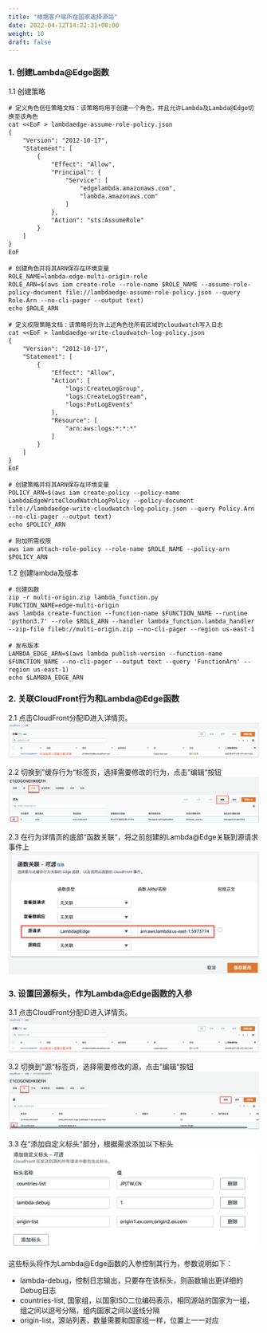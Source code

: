 ```yaml
---
title: "根据客户端所在国家选择源站"
date: 2022-04-12T14:22:31+08:00
weight: 10
draft: false
---
```


### 1. 创建Lambda@Edge函数

1.1 创建策略
    
    # 定义角色信任策略文档：该策略将用于创建一个角色，并且允许Lambda及Lambda@Edge切换至该角色
    cat <<EoF > lambdaedge-assume-role-policy.json
    {
        "Version": "2012-10-17",
        "Statement": [
            {
                "Effect": "Allow",
                "Principal": {
                    "Service": [
                        "edgelambda.amazonaws.com",
                        "lambda.amazonaws.com"
                    ]
                },
                "Action": "sts:AssumeRole"
            }
        ]
    }
    EoF

    # 创建角色并将其ARN保存在环境变量
    ROLE_NAME=lambda-edge-multi-origin-role
    ROLE_ARN=$(aws iam create-role --role-name $ROLE_NAME --assume-role-policy-document file://lambdaedge-assume-role-policy.json --query Role.Arn --no-cli-pager --output text)
    echo $ROLE_ARN

    # 定义权限策略文档：该策略将允许上述角色往所有区域的cloudwatch写入日志
    cat <<EoF > lambdaedge-write-cloudwatch-log-policy.json
    {
        "Version": "2012-10-17",
        "Statement": [
            {
                "Effect": "Allow",
                "Action": [
                    "logs:CreateLogGroup",
                    "logs:CreateLogStream",
                    "logs:PutLogEvents"
                ],
                "Resource": [
                    "arn:aws:logs:*:*:*"
                ]
            }
        ]
    }
    EoF

    # 创建策略并将其ARN保存在环境变量
    POLICY_ARN=$(aws iam create-policy --policy-name LambdaEdgeWriteCloudWatchLogPolicy --policy-document  file://lambdaedge-write-cloudwatch-log-policy.json --query Policy.Arn --no-cli-pager --output text)
    echo $POLICY_ARN

    # 附加所需权限
    aws iam attach-role-policy --role-name $ROLE_NAME --policy-arn $POLICY_ARN

1.2 创建lambda及版本

    # 创建函数
    zip -r multi-origin.zip lambda_function.py
    FUNCTION_NAME=edge-multi-origin
    aws lambda create-function --function-name $FUNCTION_NAME --runtime 'python3.7' --role $ROLE_ARN --handler lambda_function.lambda_handler --zip-file fileb://multi-origin.zip --no-cli-pager --region us-east-1

    # 发布版本 
    LAMBDA_EDGE_ARN=$(aws lambda publish-version --function-name $FUNCTION_NAME --no-cli-pager --output text --query 'FunctionArn' --region us-east-1)
    echo $LAMBDA_EDGE_ARN

### 2. 关联CloudFront行为和Lambda@Edge函数

2.1 点击CloudFront分配ID进入详情页。
![修改分配](/images/modify_distribution.png?classes=border)

2.2 切换到”缓存行为“标签页，选择需要修改的行为，点击”编辑“按钮
![修改行为](/images/modify_behaviour.png?classes=border)

2.3 在行为详情页的底部“函数关联“，将之前创建的Lambda@Edge关联到源请求事件上
![函数关联](/images/assocaite_lambda_edge.png?classes=border)

### 3. 设置回源标头，作为Lambda@Edge函数的入参

3.1 点击CloudFront分配ID进入详情页。
![修改分配](/images/modify_distribution.png?classes=border)

3.2 切换到”源“标签页，选择需要修改的源，点击”编辑“按钮
![修改源](/images/modify_origin.png?classes=border)

3.3 在“添加自定义标头“部分，根据需求添加以下标头
![添加自定义标头](/images/add_origin_header.png?classes=border)

这些标头将作为Lambda@Edge函数的入参控制其行为，参数说明如下：
- lambda-debug，控制日志输出，只要存在该标头，则函数输出更详细的Debug日志
- countries-list, 国家组，以国家ISO二位编码表示，相同源站的国家为一组，组之间以逗号分隔，组内国家之间以竖线分隔
- origin-list，源站列表，数量需要和国家组一样，位置上一一对应
